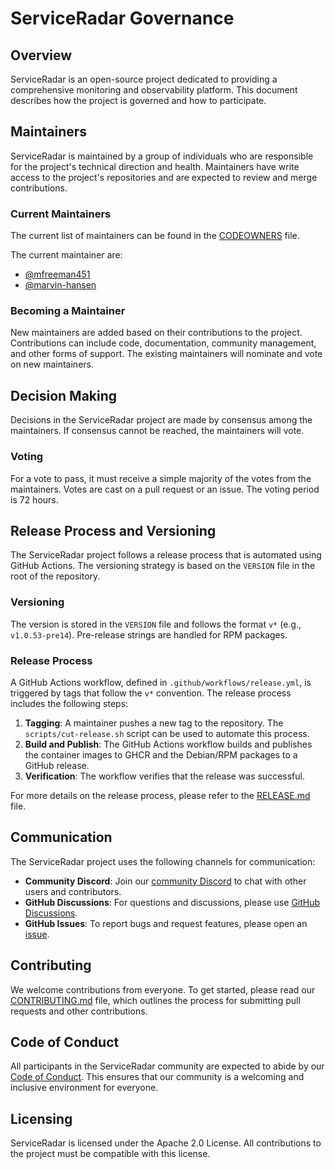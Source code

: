 # ServiceRadar Governance

## Overview

ServiceRadar is an open-source project dedicated to providing a comprehensive monitoring and observability platform. This document describes how the project is governed and how to participate.

## Maintainers

ServiceRadar is maintained by a group of individuals who are responsible for the project's technical direction and health. Maintainers have write access to the project's repositories and are expected to review and merge contributions.

### Current Maintainers

The current list of maintainers can be found in the [CODEOWNERS](CODEOWNERS) file.

The current maintainer are:
*   [@mfreeman451](https://github.com/mfreeman451)
*   [@marvin-hansen](https://github.com/marvin-hansen)

### Becoming a Maintainer

New maintainers are added based on their contributions to the project. Contributions can include code, documentation, community management, and other forms of support. The existing maintainers will nominate and vote on new maintainers.

## Decision Making

Decisions in the ServiceRadar project are made by consensus among the maintainers. If consensus cannot be reached, the maintainers will vote.

### Voting

For a vote to pass, it must receive a simple majority of the votes from the maintainers. Votes are cast on a pull request or an issue. The voting period is 72 hours.

## Release Process and Versioning

The ServiceRadar project follows a release process that is automated using GitHub Actions. The versioning strategy is based on the `VERSION` file in the root of the repository.

### Versioning

The version is stored in the `VERSION` file and follows the format `v*` (e.g., `v1.0.53-pre14`). Pre-release strings are handled for RPM packages.

### Release Process

A GitHub Actions workflow, defined in `.github/workflows/release.yml`, is triggered by tags that follow the `v*` convention. The release process includes the following steps:

1.  **Tagging**: A maintainer pushes a new tag to the repository. The `scripts/cut-release.sh` script can be used to automate this process.
2.  **Build and Publish**: The GitHub Actions workflow builds and publishes the container images to GHCR and the Debian/RPM packages to a GitHub release.
3.  **Verification**: The workflow verifies that the release was successful.

For more details on the release process, please refer to the [RELEASE.md](RELEASE.md) file.

## Communication

The ServiceRadar project uses the following channels for communication:

*   **Community Discord**: Join our [community Discord](https://discord.gg/JhhH7wqS) to chat with other users and contributors.
*   **GitHub Discussions**: For questions and discussions, please use [GitHub Discussions](https://github.com/carverauto/serviceradar/discussions).
*   **GitHub Issues**: To report bugs and request features, please open an [issue](https://github.com/carverauto/serviceradar/issues).

## Contributing

We welcome contributions from everyone. To get started, please read our [CONTRIBUTING.md](CONTRIBUTING.md) file, which outlines the process for submitting pull requests and other contributions.

## Code of Conduct

All participants in the ServiceRadar community are expected to abide by our [Code of Conduct](CODE_OF_CONDUCT.md). This ensures that our community is a welcoming and inclusive environment for everyone.

## Licensing

ServiceRadar is licensed under the Apache 2.0 License. All contributions to the project must be compatible with this license.
